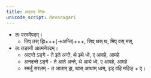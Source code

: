 ```yaml
---
title: लट्वत् तिङः
unicode_script: devanagari
---
```


- लः परस्मैपदम्‌।
  - तिप्‌ तस्‌ झि+++(→अन्ति)+++, सिप्‌ थस्‌ थ, मिप्‌ वस्‌ मस्‌‍,
- लः तङानौ आत्मनेपदम्‌।
  - अदन्ते ऽङ्गे - ते इते अन्ते, थे इथे ध्वे, ए आवहे, आमहे
  - अनदन्ते ऽङ्गे - ते आते अन्ते, थे आथे ध्वे, ए आवहे, आमहे
  - स्मर्तुं सरलम् - त आताम् झ, थास्‌ आथाम्‌ ध्वम्‌, इड्‌ वहि महिङ्‌ + ए।

<div class="js_include" url="puruSha-vachana-chitiH.md"  newLevelForH1="2" includeTitle="true"> </div>
